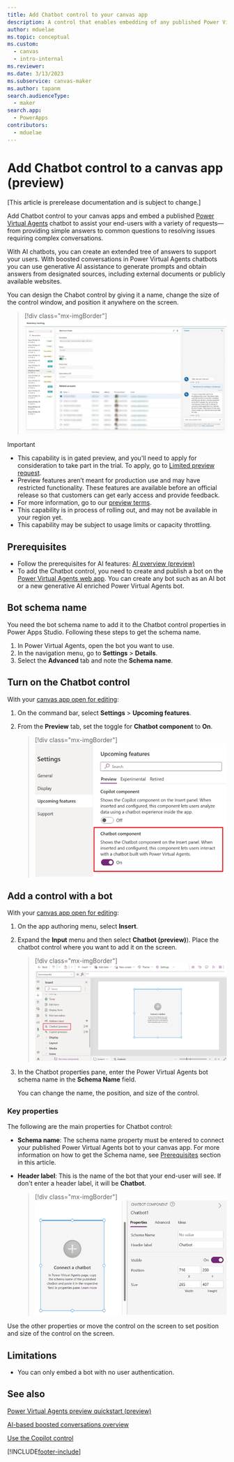 ```yaml
---
title: Add Chatbot control to your canvas app
description: A control that enables embedding of any published Power Virtual Agent (PVA) bot into Power Apps for end-user.
author: mduelae
ms.topic: conceptual
ms.custom: 
  - canvas
  - intro-internal
ms.reviewer: 
ms.date: 3/13/2023
ms.subservice: canvas-maker
ms.author: tapanm
search.audienceType: 
  - maker
search.app: 
  - PowerApps
contributors:
  - mduelae
---
```


# Add Chatbot control to a canvas app (preview)

[This article is prerelease documentation and is subject to change.]

Add Chatbot control to your canvas apps and embed a published [Power Virtual Agents](/power-virtual-agents/fundamentals-what-is-power-virtual-agents) chatbot to assist your end-users with a variety of requests&mdash;from providing simple answers to common questions to resolving issues requiring complex conversations. 

With AI chatbots, you can create an extended tree of answers to support your users. With boosted conversations in Power Virtual Agents chatbots you can use generative AI assistance to generate prompts and obtain answers from designated sources, including external documents or publicly available websites.

You can design the Chabot control by giving it a name, change the size of the control window, and position it anywhere on the screen.

> [!div class="mx-imgBorder"]
> ![Sample Chabot control in a canvas app.](media/chatbot-control/ai-chatbot-control-1.png)


> [!IMPORTANT]
> - This capability is in gated preview, and you'll need to apply for consideration to take part in the trial. To apply, go to [Limited preview request](https://go.microsoft.com/fwlink/?linkid=2227838).
> - Preview features aren’t meant for production use and may have restricted functionality. These features are available before an official release so that customers can get early access and provide feedback.
> - For more information, go to our [preview terms](https://go.microsoft.com/fwlink/?linkid=2189520).
> - This capability is in process of rolling out, and may not be available in your region yet.
> - This capability  may be subject to usage limits or capacity throttling.


## Prerequisites 

- Follow the prerequisites for AI features: [AI overview (preview)](ai-overview.md)
- To add the Chatbot control, you need to create and publish a bot on the [Power Virtual Agents web app](/power-virtual-agents/fundamentals-what-is-power-virtual-agents-portal).  You can create any bot such as an AI bot or a new generative AI enriched Power Virtual Agents bot.


## Bot schema name 

You need the bot schema name to add it to the Chatbot control properties in Power Apps Studio. Following these steps to get the schema name.

1. In Power Virtual Agents, open the bot you want to use. 
2. In the navigation menu, go to **Settings** > **Details**. 
3. Select the **Advanced** tab and note the **Schema name**.


## Turn on the Chatbot control

With your [canvas app open for editing](edit-app.md):

1. On the command bar, select **Settings** > **Upcoming features**.
2. From the **Preview** tab, set the toggle for **Chatbot component** to **On**.

   > [!div class="mx-imgBorder"]
   > ![Turn on Chatbot control.](media/chatbot-control/ai-chatbot-control-2.png)

## Add a control with a bot

With your [canvas app open for editing](edit-app.md):

1. On the app authoring menu, select **Insert**.
2. Expand the **Input** menu and then select **Chatbot (preview)**). Place the chatbot control where you want to add it on the screen. 

   > [!div class="mx-imgBorder"]
   > ![Add the Chatbot control.](media/chatbot-control/ai-chatbot-control-3.png)

2. In the Chatbot properties pane, enter the Power Virtual Agents bot schema name in the **Schema Name** field.

    You can change the name, the position, and size of the control.

### Key properties 

The following are the main properties for Chatbot control: 

- **Schema name**:  The schema name property must be entered to connect your published Power Virtual Agents bot to your canvas app. For more information on how to get the Schema name, see [Prerequisites](add-ai-chatbot.md#prerequisites) section in this article.

- **Header label**: This is the name of the bot that your end-user will see. If don't enter a header label, it will be **Chatbot**.

  > [!div class="mx-imgBorder"]
  > ![Add schema name.](media/chatbot-control/ai-chatbot-control-4.png)

Use the other properties or move the control on the screen to set position and size of the control on the screen. 

## Limitations

- You can only embed a bot with no user authentication.

## See also

[Power Virtual Agents preview quickstart (preview)](/power-virtual-agents/preview/quickstart)

[AI-based boosted conversations overview](/power-virtual-agents/nlu-gpt-overview)

[Use the Copilot control](add-ai-copilot.md)


[!INCLUDE[footer-include](../../includes/footer-banner.md)]
